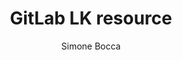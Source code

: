 ---
schema: default
title: GitLab LK resource
organization: KnowDive
notes: test on gitLab resources
resources:
  - name: GTFS.UAN.owl
    url: >-
      http://git.knowdive.disi.unitn.it:8080/knowledge/LiveKnowledge/SREP/transportation/raw/master/GTFS.UAN.owl
    format: rdf
license: 'https://creativecommons.org/licenses/by/4.0/'
category:
  - Transportation
maintainer: Simone Bocca
maintainer_email: simone.bocca@unitn.it
author: Simone Bocca
author_email: simone.bocca@unitn.it
tags: 'mio, test'
pub_date: 21/03/2023
---